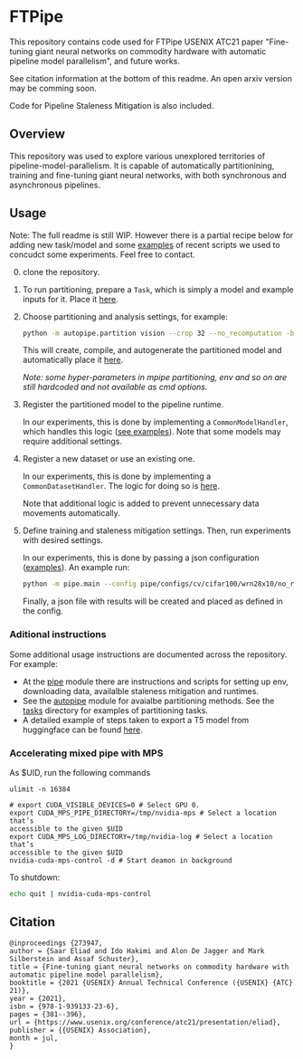 
# FTPipe

This repository contains code used for FTPipe USENIX ATC21 paper "Fine-tuning giant neural networks on commodity hardware with automatic pipeline model parallelism", and future works.

See citation information at the bottom of this readme. An open arxiv version may be comming soon.

Code for Pipeline Staleness Mitigation is also included.


## Overview
This repository was used to explore various unexplored territories of pipeline-model-parallelism.
It is capable of automatically partitionining, training and fine-tuning giant neural networks, with both synchronous and asynchronous pipelines.


## Usage

Note: The full readme is still WIP. However there is a partial recipe below for adding new task/model and some [examples](https://github.com/saareliad/FTPipe/tree/master/prepare_new_t5) of recent scripts we used to concudct some experiments. Feel free to contact.


0. clone the repository.
1. To run partitioning, prepare a `Task`, which is simply a model and example inputs for it. Place it [here](autopipe/tasks).

2. Choose partitioning and analysis settings, for example:
    ```bash
    python -m autopipe.partition vision --crop 32 --no_recomputation -b 256 -p 4 --save_memory_mode --partitioning_method pipedream --model wrn_28x10_ c100_dr03_gn
    ```
    This will create, compile, and autogenerate the partitioned model and automatically place it [here](models/partitioned).
    
    _Note: some hyper-parameters in mpipe partitioning, env and so on are still hardcoded and not available as cmd options._

3. Register the partitioned model to the pipeline runtime. 

    In our experiments, this is done by implementing a `CommonModelHandler`, which handles this logic 
    ([see examples](pipe/models/registery)). Note that some models may require additional settings.

4. Register a new dataset or use an existing one.  

    In our experiments, this is done by implementing a `CommonDatasetHandler`.
    The logic for doing so is [here](pipe/data).
    
    Note that additional logic is added to prevent unnecessary data movements automatically.

5. Define training and staleness mitigation settings. Then, run experiments with desired settings.

    In our experiments, this is done by passing a json configuration ([examples](pipe/configs)).
   An example run:
    ```bash
   python -m pipe.main --config pipe/configs/cv/cifar100/wrn28x10/no_recomputation/stale_nr.json --bs_train_from_cmd --bs_train 16 --step_every_from_cmd --step_every 16 --seed 42 --mode mp
   ```    
    Finally, a json file with results will be created and placed as defined in the config.



### Aditional instructions
Some additional usage instructions are documented across the repository.
For example: 
 - At the [pipe](pipe/) module there are instructions and scripts for setting up env, downloading data, availalble staleness mitigation and runtimes.
 - See the [autopipe](autopipe/) module for avaialbe partitioning methods. See the [tasks](autopipe/tasks) directory for examples of partitioning tasks. 
 - A detailed example of steps taken to export a T5 model from huggingface can be found [here](models/new_t5_example).

### Accelerating mixed pipe with MPS
As $UID, run the following commands
```
ulimit -n 16384

# export CUDA_VISIBLE_DEVICES=0 # Select GPU 0.
export CUDA_MPS_PIPE_DIRECTORY=/tmp/nvidia-mps # Select a location that’s
accessible to the given $UID
export CUDA_MPS_LOG_DIRECTORY=/tmp/nvidia-log # Select a location that’s
accessible to the given $UID
nvidia-cuda-mps-control -d # Start deamon in background
```

To shutdown:
```bash
echo quit | nvidia-cuda-mps-control
```
## Citation
```
@inproceedings {273947,
author = {Saar Eliad and Ido Hakimi and Alon De Jagger and Mark Silberstein and Assaf Schuster},
title = {Fine-tuning giant neural networks on commodity hardware with automatic pipeline model parallelism},
booktitle = {2021 {USENIX} Annual Technical Conference ({USENIX} {ATC} 21)},
year = {2021},
isbn = {978-1-939133-23-6},
pages = {381--396},
url = {https://www.usenix.org/conference/atc21/presentation/eliad},
publisher = {{USENIX} Association},
month = jul,
}
```
